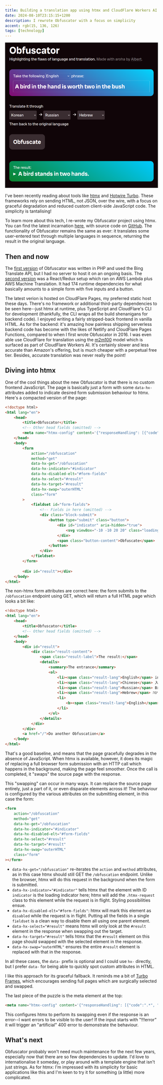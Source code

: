 ```yaml
---
title: Building a translation app using htmx and CloudFlare Workers AI
date: 2024-08-10T23:15:15+1200
description: I rewrote Obfuscator with a focus on simplicity
accent: rgb(15, 136, 126)
tags: [technology]
---
```


![Screenshot of Obfuscator](./image-1.png)

I've been recently reading about tools like [htmx](https://htmx.org/) and [Hotwire Turbo](https://turbo.hotwired.dev/). These frameworks rely on sending HTML, not JSON, over the wire, with a focus on graceful degradation and reduced custom client-side JavaScript code. The simplicity is tantalising!

To learn more about this tech, I re-wrote my Obfuscator project using htmx. You can find the latest incarnation [here](https://obfuscator.albert.nz), with source code on [GitHub](https://github.com/albertnis/obfuscator-htmx). The functionality of Obfuscator remains the same as ever: it translates some user-entered text through multiple languages in sequence, returning the result in the original language.

## Then and now

The [first version](/obfuscator) of Obfuscator was written in PHP and used the Bing Translate API, but I had no server to host it on an ongoing basis. The [second version](/serverless-side-rendering) was a React/Redux setup which ran on AWS Lambda plus AWS Machine Translation. It had 174 runtime dependencies for what basically amounts to a simple form with five inputs and a button.

The latest verion is hosted on CloudFlare Pages, my preferred static host these days. There's no framework or additional third-party dependencies to be seen here--just htmx at runtime, plus TypeScript and CloudFlare's CLI for development (thankfully, the CLI wraps all the build shenanigans for backend code). I enjoyed writing a fairly stripped-back frontend in vanilla HTML. As for the backend: it's amazing how painless shipping serverless backend code has become with the likes of Netlify and CloudFlare Pages Functions, compared to when I first wrote Obfuscator in 2016. I was even able use CloudFlare for translation using the [m2m100](https://developers.cloudflare.com/workers-ai/models/m2m100-1.2b/) model which is surfaced as part of CloudFlare Workers AI. It's certainly slower and less accurate than Amazon's offering, but is much cheaper with a perpetual free tier. Besides, accurate translation was never really the point!

## Diving into htmx

One of the cool things about the new Obfuscator is that there is no custom frontend JavaScript. The page is basically just a form with some `data-hx-` attributes added to indicate desired form submission behaviour to htmx. Here's a compacted version of the page:

```html
<!doctype html>
<html lang="en">
	<head>
		<title>Obfuscator</title>
		<!-- Other head fields (omitted) -->
		<meta name="htmx-config" content='{"responseHandling": [{"code":".*", "swap": true}]}' />
	</head>
	<body>
		<form
			action="/obfuscation"
			method="get"
			data-hx-get="/obfuscation"
			data-hx-indicator="#indicator"
			data-hx-disabled-elt="#form-fields"
			data-hx-select="#result"
			data-hx-target="#result"
			data-hx-swap="outerHTML"
			class="form"
		>
			<fieldset id="form-fields">
				<!-- Fields in here (omitted) -->
				<div class="block-submit">
					<button type="submit" class="button">
						<div id="indicator" aria-hidden="true">
							<svg viewBox="-10 -10 20 20" class="loading-spinner"></svg>
						</div>
						<span class="button-content">Obfuscate</span>
					</button>
				</div>
			</fieldset>
		</form>

		<div id="result"></div>
	</body>
</html>
```

The non-htmx form attributes are correct here: the form submits to the `/obfuscation` endpoint using GET, which will return a full HTML page which looks a bit like:

```html
<!doctype html>
<html lang="en">
	<head>
		<title>Obfuscator</title>
		<!-- Other head fields (omitted) -->
	</head>
	<body>
		<div id="result">
			<div class="result-content">
				<span class="result-label">The result:</span>
				<details>
					<summary>The entrance</summary>
					<ol>
						<li><span class="result-lang">English</span> input</li>
						<li><span class="result-lang">Chinese</span> 入口</li>
						<li><span class="result-lang">Russian</span> Вход</li>
						<li><span class="result-lang">Hebrew</span> הכניסה</li>
						<li>
							<b><span class="result-lang">English</span> The entrance</b>
						</li>
					</ol>
				</details>
			</div>
		</div>
		<a href="/">Do another Obfuscation</a>
	</body>
</html>
```

That's a good baseline, and means that the page gracefully degrades in the absence of JavaScript. When htmx is available, however, it does its magic of replacing a full browser form submission with an HTTP call which happens in the background, making the page feel smoother. Once the call is completed, it "swaps" the source page with the response.

This "swapping" can occur in many ways. It can replace the source page entirely, just a part of it, or even disparate elements across it! The behaviour is configured by the various attributes on the submitting element, in this case the form:

```html
<form
	action="/obfuscation"
	method="get"
	data-hx-get="/obfuscation"
	data-hx-indicator="#indicator"
	data-hx-disabled-elt="#form-fields"
	data-hx-select="#result"
	data-hx-target="#result"
	data-hx-swap="outerHTML"
	class="form"
></form>
```

- `data-hx-get="/obfuscation"` re-iterates the `action` and `method` attributes, as in this case htmx should still GET the `/obfuscation` endpoint. Unlike the browser, htmx will do this request in the background when the form is submitted.
- `data-hx-indicator="#indicator"` tells htmx that the element with ID `indicator` is the loading indicator here; htmx will add the `.htmx-request` class to this element while the request is in flight. Styling possibilities ensue.
- `data-hx-disabled-elt="#form-fields"`: htmx will mark this element as `disabled` while the request is in flight. Putting all the fields in a single `fieldset` is a clean way to disable them all using one parent element.
- `data-hx-select="#result"` means htmx will only look at the `#result` element in the response when swapping out the target.
- `data-hx-target="#result"` tells htmx that the `#result` element on this page should swapped with the selected element in the response.
- `data-hx-swap="outerHTML"` ensures the entire `#result` element is replaced with that in the response.

In all these cases, the `data-` prefix is optional and I could use `hx-` directly, but I prefer `data-` for being able to quickly spot custom attributes in HTML.

I like this approach for its graceful fallback. It reminds me a bit of [Turbo Frames](https://turbo.hotwired.dev/handbook/frames), which encourages sending full pages which are surgically selected and swapped.

The last piece of the puzzle is the meta element at the top:

```html
<meta name="htmx-config" content='{"responseHandling": [{"code":".*", "swap": true}]}' />
```

This configures htmx to perform its swapping even if the response is an error--I want errors to be visible to the user! If the input starts with "!!!error" it will trigger an "artificial" 400 error to demonstrate the behaviour.

## What's next

Obfuscator probably won't need much maintenance for the next few years, especially now that there are so few dependencies to update. I'd love to internationalise it someday, or play around with a template engine that isn't just strings. As for htmx: I'm impressed with its simplicity for basic applications like this and I'm keen to try it for something (a little) more complicated.
